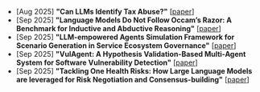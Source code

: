 * [Aug 2025] **"Can LLMs Identify Tax Abuse?"** [[paper](https://www.arxiv.org/abs/2508.20097)]
* [Sep 2025] **"Language Models Do Not Follow Occam’s Razor: A Benchmark for Inductive and Abductive Reasoning"** [[paper](https://arxiv.org/abs/2509.03345)]
* [Sep 2025] **"LLM-empowered Agents Simulation Framework for Scenario Generation in Service Ecosystem Governance"** [[paper](https://arxiv.org/abs/2509.01441)]
* [Sep 2025] **"VulAgent: A Hypothesis Validation-Based Multi-Agent System for Software Vulnerability Detection"** [[paper](https://arxiv.org/abs/2509.11523)]
* [Sep 2025] **"Tackling One Health Risks: How Large Language Models are leveraged for Risk Negotiation and Consensus-building"** [[paper](https://arxiv.org/abs/2509.09906)]